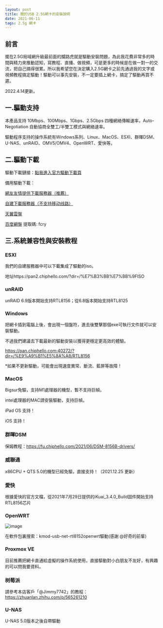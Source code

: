 ```yaml
---
layout: post
title: 關於USB 2.5G網卡的安裝說明
date: 2021-06-11
tags: 2.5g 網卡
---
```


## 前言
擺在2.5G局域網升級最前面的攔路虎就是驅動安裝問題，為此我花費非常多的時間與精力來推動認知，寫教程、直播、做視頻，可是更多的時候是在做一對一的交流，把自己搞得很累。所以我希望您在決定購入2.5G網卡之前先通過我的文字或視頻教程搞定驅動！驅動可以事先安裝，不一定要插上網卡，搞定了驅動再買不遲。

2022.4.14更新。

## 一.驅動支持
本產品支持 10Mbps、100Mbps、1Gbps、2.5Gbps 四種網絡傳輸速率，Auto-Negotiation 自動協商全雙工/半雙工模式與網絡速率。

驅動程序支持的操作系統有Windows系列、Linux、MacOS、ESXI、群暉DSM、U-NAS、unRAID、OMV5/OMV4、OpenWRT、愛快等。

## 二.驅動下載

驅動下載鏈接：[點我進入官方驅動下載頁](https://www.realtek.com/zh-tw/component/zoo/category/network-interface-controllers-10-100-1000m-gigabit-ethernet-usb-3-0-software)

備用驅動下載：

[網友友情提供下載服務器（推薦）](https://pan2.chiphello.com/)

[自建下載服務器（不支持移动线路）](https://pan.chiphello.com:40272/?dir=/驅動/RTL8156)

[天翼雲盤](https://cloud.189.cn/t/qYrUZ3umAZNz)

[百度網盤](https://pan.baidu.com/s/1sH0dRXGvS7Ci3E09E-NYHQ) 提取碼: fcry 

## 三.系統兼容性與安裝教程
### ESXI
我們的自建服務器中可以下載集成了驅動的iso。

地址https://pan2.chiphello.com/?dir=/%E7%B3%BB%E7%BB%9FISO

### unRAID
unRAID 6.9版本開始支持RTL8156；從6.8版本開始支持RTL8125

### Windows
把網卡插到電腦上後，會出現一個盤符，進去後雙擊那個exe可執行文件就可以安裝驅動。

不過我們建議去下載最新的驅動安裝以獲得更穩定更高效的體驗。

https://pan.chiphello.com:40272/?dir=/%E9%A9%B1%E5%8A%A8/RTL8156

*如果不更新驅動，可能會出現速度異常、斷流、藍屏等故障！

### MacOS
Bigsur免驅，支持M1處理器的機型，暫不支持巨幀。

intel處理器的MAC請安裝驅動，支持巨幀。

iPad OS 支持！

iOS 支持！

### 群暉DSM
保姆教程：https://fu.chiphello.com/2021/06/DSM-8156B-drivers/

### 威聯通
x86CPU + QTS 5.0的機型已經免驅，直接支持！（2021.12.25 更新）

### 愛快
根據愛快的官方文檔，從2021年7月29日提供的iKuai_3.4.0_Build固件開始支持RTL8156芯片

### OpenWRT
![image](https://user-images.githubusercontent.com/85718974/182369641-e43b54d7-f8ac-4895-aa47-685c0cd56993.png)

在軟件包裏搜索：kmod-usb-net-rtl8152openwrt驅動(感謝 @好奇的前輩)

### Proxmox VE
目前推薦把網卡直通給虛擬的操作系統使用，直接驅動對小白朋友不友好，有興趣的可以問我要資料。

### 树莓派
請參考本店客戶「@Jimmy7742」的教程：https://zhuanlan.zhihu.com/p/565261210

### U-NAS
U-NAS 5.0版本之後自帶驅動

